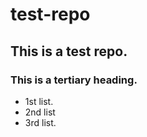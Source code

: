 # test-repo
## This is a test repo.
### This is a tertiary heading.

* 1st list.
* 2nd list
* 3rd list.
